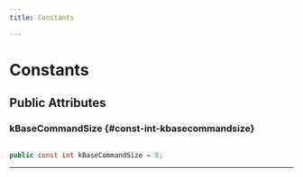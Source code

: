 ```yaml
---
title: Constants

---
```


# Constants










## Public Attributes

### kBaseCommandSize {#const-int-kbasecommandsize}

```csharp

public const int kBaseCommandSize = 8;

```






-----------

